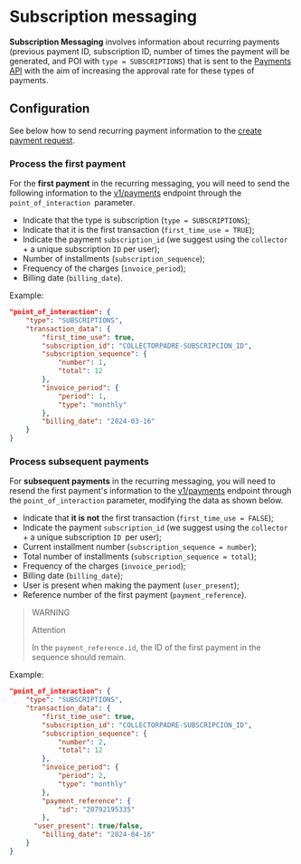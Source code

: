 # Subscription messaging

**Subscription Messaging** involves information about recurring payments (previous payment ID, subscription ID, number of times the payment will be generated, and POI with `type = SUBSCRIPTIONS`) that is sent to the [Payments API](/developers/en/reference/payments/_payments/post) with the aim of increasing the approval rate for these types of payments.

## Configuration

See below how to send recurring payment information to the [create payment request](/developers/en/reference/payments/_payments/post).

### Process the first payment

For the **first payment** in the recurring messaging, you will need to send the following information to the [v1/payments](/developers/en/reference/payments/_payments/post) endpoint through the `point_of_interaction `parameter.

- Indicate that the type is subscription (`type = SUBSCRIPTIONS`);
- Indicate that it is the first transaction (`first_time_use = TRUE`);
- Indicate the payment `subscription_id` (we suggest using the `collector` + a unique subscription `ID` per user);
- Number of installments (`subscription_sequence`);
- Frequency of the charges (`invoice_period`);
- Billing date (`billing_date`).

Example:

```json
"point_of_interaction": {
    "type": "SUBSCRIPTIONS",
    "transaction_data": {
        "first_time_use": true,
        "subscription_id": "COLLECTORPADRE-SUBSCRIPCION_ID",
        "subscription_sequence": {
            "number": 1,
            "total": 12
        },
        "invoice_period": {
            "period": 1,
            "type": "monthly"
        },
        "billing_date": "2024-03-16"
    }
}
```

### Process subsequent payments

For **subsequent payments** in the recurring messaging, you will need to resend the first payment's information to the [v1/payments](/developers/en/reference/payments/_payments/post) endpoint through the `point_of_interaction` parameter, modifying the data as shown below.

- Indicate that **it is not** the first transaction (`first_time_use = FALSE`);
- Indicate the payment `subscription_id` (we suggest using the `collector` + a unique subscription `ID `per user);
- Current installment number (`subscription_sequence = number`);
- Total number of installments (`subscription_sequence = total`);
- Frequency of the charges (`invoice_period`);
- Billing date (`billing_date`);
- User is present when making the payment (`user_present`);
- Reference number of the first payment (`payment_reference`).

> WARNING
>
> Attention
> 
> In the `payment_reference.id`, the ID of the first payment in the sequence should remain.

Example:

```json
"point_of_interaction": {
    "type": "SUBSCRIPTIONS",
    "transaction_data": {
        "first_time_use": true,
        "subscription_id": "COLLECTORPADRE-SUBSCRIPCION_ID",
        "subscription_sequence": {
            "number": 2,
            "total": 12
        },
        "invoice_period": {
            "period": 2,
            "type": "monthly"
        },
        "payment_reference": {
            "id": "20792195335"
        },
	  "user_present": true/false,
        "billing_date": "2024-04-16"
    }
}
```